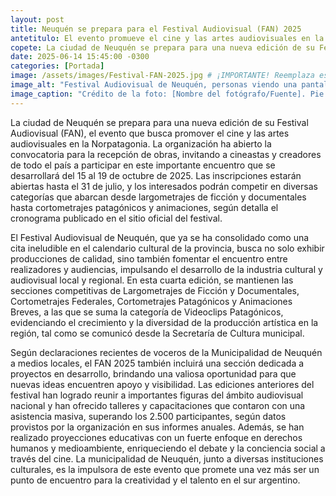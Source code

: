 ```yaml
---
layout: post
title: Neuquén se prepara para el Festival Audiovisual (FAN) 2025
antetitulo: El evento promueve el cine y las artes audiovisuales en la Norpatagonia.
copete: La ciudad de Neuquén se prepara para una nueva edición de su Festival Audiovisual (FAN), el evento que busca promover el cine y las artes audiovisuales en la Norpatagonia.
date: 2025-06-14 15:45:00 -0300
categories: [Portada]
image: /assets/images/Festival-FAN-2025.jpg # ¡IMPORTANTE! Reemplaza esto con la ruta real de tu imagen. Ejemplo: /assets/img/festival-audiovisual-neuquen.jpg
image_alt: "Festival Audiovisual de Neuquén, personas viendo una pantalla de cine." # ¡IMPORTANTE! Reemplaza esto con una descripción concisa de la imagen.
image_caption: "Crédito de la foto: [Nombre del fotógrafo/Fuente]. Pie de foto descriptivo del evento." # ¡IMPORTANTE! Reemplaza esto con el pie de foto de la imagen.
---
```


La ciudad de Neuquén se prepara para una nueva edición de su Festival Audiovisual (FAN), el evento que busca promover el cine y las artes audiovisuales en la Norpatagonia. La organización ha abierto la convocatoria para la recepción de obras, invitando a cineastas y creadores de todo el país a participar en este importante encuentro que se desarrollará del 15 al 19 de octubre de 2025. Las inscripciones estarán abiertas hasta el 31 de julio, y los interesados podrán competir en diversas categorías que abarcan desde largometrajes de ficción y documentales hasta cortometrajes patagónicos y animaciones, según detalla el cronograma publicado en el sitio oficial del festival.

El Festival Audiovisual de Neuquén, que ya se ha consolidado como una cita ineludible en el calendario cultural de la provincia, busca no solo exhibir producciones de calidad, sino también fomentar el encuentro entre realizadores y audiencias, impulsando el desarrollo de la industria cultural y audiovisual local y regional. En esta cuarta edición, se mantienen las secciones competitivas de Largometrajes de Ficción y Documentales, Cortometrajes Federales, Cortometrajes Patagónicos y Animaciones Breves, a las que se suma la categoría de Videoclips Patagónicos, evidenciando el crecimiento y la diversidad de la producción artística en la región, tal como se comunicó desde la Secretaría de Cultura municipal.

Según declaraciones recientes de voceros de la Municipalidad de Neuquén a medios locales, el FAN 2025 también incluirá una sección dedicada a proyectos en desarrollo, brindando una valiosa oportunidad para que nuevas ideas encuentren apoyo y visibilidad. Las ediciones anteriores del festival han logrado reunir a importantes figuras del ámbito audiovisual nacional y han ofrecido talleres y capacitaciones que contaron con una asistencia masiva, superando los 2.500 participantes, según datos provistos por la organización en sus informes anuales. Además, se han realizado proyecciones educativas con un fuerte enfoque en derechos humanos y medioambiente, enriqueciendo el debate y la conciencia social a través del cine. La municipalidad de Neuquén, junto a diversas instituciones culturales, es la impulsora de este evento que promete una vez más ser un punto de encuentro para la creatividad y el talento en el sur argentino.